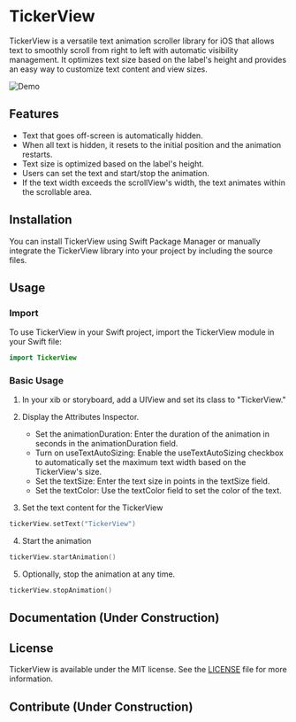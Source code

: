 # TickerView

TickerView is a versatile text animation scroller library for iOS that allows text to smoothly scroll from right to left with automatic visibility management. It optimizes text size based on the label's height and provides an easy way to customize text content and view sizes.

![Demo](demo.gif)

## Features

- Text that goes off-screen is automatically hidden.
- When all text is hidden, it resets to the initial position and the animation restarts.
- Text size is optimized based on the label's height.
- Users can set the text and start/stop the animation.
- If the text width exceeds the scrollView's width, the text animates within the scrollable area.

## Installation

You can install TickerView using Swift Package Manager or manually integrate the TickerView library into your project by including the source files.

## Usage

### Import

To use TickerView in your Swift project, import the TickerView module in your Swift file:

```swift
import TickerView
```

### Basic Usage

1. In your xib or storyboard, add a UIView and set its class to "TickerView."
   
2. Display the Attributes Inspector.
   - Set the animationDuration: Enter the duration of the animation in seconds in the animationDuration field.
   - Turn on useTextAutoSizing: Enable the useTextAutoSizing checkbox to automatically set the maximum text width based on the TickerView's size.
   - Set the textSize: Enter the text size in points in the textSize field.
   - Set the textColor: Use the textColor field to set the color of the text.
     
3. Set the text content for the TickerView

```swift
tickerView.setText("TickerView")
```

4. Start the animation

```swift
tickerView.startAnimation()
```

5. Optionally, stop the animation at any time.

```swift
tickerView.stopAnimation()
```

## Documentation (Under Construction)

## License

TickerView is available under the MIT license. See the [LICENSE](LICENSE) file for more information.

## Contribute (Under Construction)
